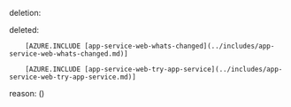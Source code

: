 deletion:

deleted:

		[AZURE.INCLUDE [app-service-web-whats-changed](../includes/app-service-web-whats-changed.md)]
		
		[AZURE.INCLUDE [app-service-web-try-app-service](../includes/app-service-web-try-app-service.md)]

reason: ()

